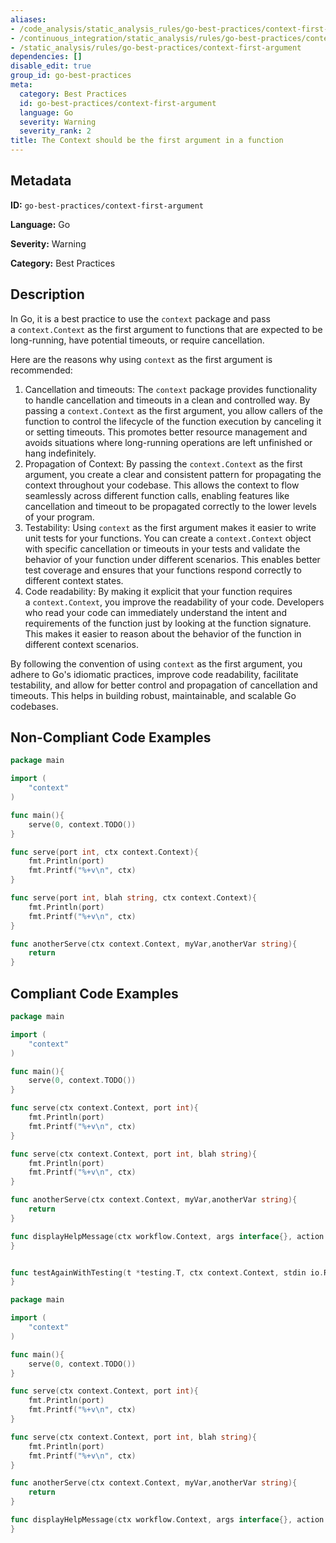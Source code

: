 ```yaml
---
aliases:
- /code_analysis/static_analysis_rules/go-best-practices/context-first-argument
- /continuous_integration/static_analysis/rules/go-best-practices/context-first-argument
- /static_analysis/rules/go-best-practices/context-first-argument
dependencies: []
disable_edit: true
group_id: go-best-practices
meta:
  category: Best Practices
  id: go-best-practices/context-first-argument
  language: Go
  severity: Warning
  severity_rank: 2
title: The Context should be the first argument in a function
---
```

<!--  SOURCED FROM https://github.com/DataDog/datadog-static-analyzer-rule-docs -->


## Metadata
**ID:** `go-best-practices/context-first-argument`

**Language:** Go

**Severity:** Warning

**Category:** Best Practices

## Description
In Go, it is a best practice to use the `context` package and pass a `context.Context` as the first argument to functions that are expected to be long-running, have potential timeouts, or require cancellation.

Here are the reasons why using `context` as the first argument is recommended:

1.  Cancellation and timeouts: The `context` package provides functionality to handle cancellation and timeouts in a clean and controlled way. By passing a `context.Context` as the first argument, you allow callers of the function to control the lifecycle of the function execution by canceling it or setting timeouts. This promotes better resource management and avoids situations where long-running operations are left unfinished or hang indefinitely.
2.  Propagation of Context: By passing the `context.Context` as the first argument, you create a clear and consistent pattern for propagating the context throughout your codebase. This allows the context to flow seamlessly across different function calls, enabling features like cancellation and timeout to be propagated correctly to the lower levels of your program.
3.  Testability: Using `context` as the first argument makes it easier to write unit tests for your functions. You can create a `context.Context` object with specific cancellation or timeouts in your tests and validate the behavior of your function under different scenarios. This enables better test coverage and ensures that your functions respond correctly to different context states.
4.  Code readability: By making it explicit that your function requires a `context.Context`, you improve the readability of your code. Developers who read your code can immediately understand the intent and requirements of the function just by looking at the function signature. This makes it easier to reason about the behavior of the function in different context scenarios.

By following the convention of using `context` as the first argument, you adhere to Go's idiomatic practices, improve code readability, facilitate testability, and allow for better control and propagation of cancellation and timeouts. This helps in building robust, maintainable, and scalable Go codebases.


## Non-Compliant Code Examples
```go
package main

import (
    "context"
)

func main(){
    serve(0, context.TODO())
}

func serve(port int, ctx context.Context){
    fmt.Println(port)
    fmt.Printf("%+v\n", ctx)
}

func serve(port int, blah string, ctx context.Context){
    fmt.Println(port)
    fmt.Printf("%+v\n", ctx)
}

func anotherServe(ctx context.Context, myVar,anotherVar string){
    return
}
```

## Compliant Code Examples
```go
package main

import (
    "context"
)

func main(){
    serve(0, context.TODO())
}

func serve(ctx context.Context, port int){
    fmt.Println(port)
    fmt.Printf("%+v\n", ctx)
}

func serve(ctx context.Context, port int, blah string){
    fmt.Println(port)
    fmt.Printf("%+v\n", ctx)
}

func anotherServe(ctx context.Context, myVar,anotherVar string){
    return
}

func displayHelpMessage(ctx workflow.Context, args interface{}, action *something.Action, sb *strings.Builder, executionContext something.ExecutionContext) error {
}


func testAgainWithTesting(t *testing.T, ctx context.Context, stdin io.Reader, stdout io.Writer, stderr io.Writer, args []string) error {
}


```

```go
package main

import (
    "context"
)

func main(){
    serve(0, context.TODO())
}

func serve(ctx context.Context, port int){
    fmt.Println(port)
    fmt.Printf("%+v\n", ctx)
}

func serve(ctx context.Context, port int, blah string){
    fmt.Println(port)
    fmt.Printf("%+v\n", ctx)
}

func anotherServe(ctx context.Context, myVar,anotherVar string){
    return
}

func displayHelpMessage(ctx workflow.Context, args interface{}, action *something.Action, sb *strings.Builder, executionContext something.ExecutionContext) error {
}

```
